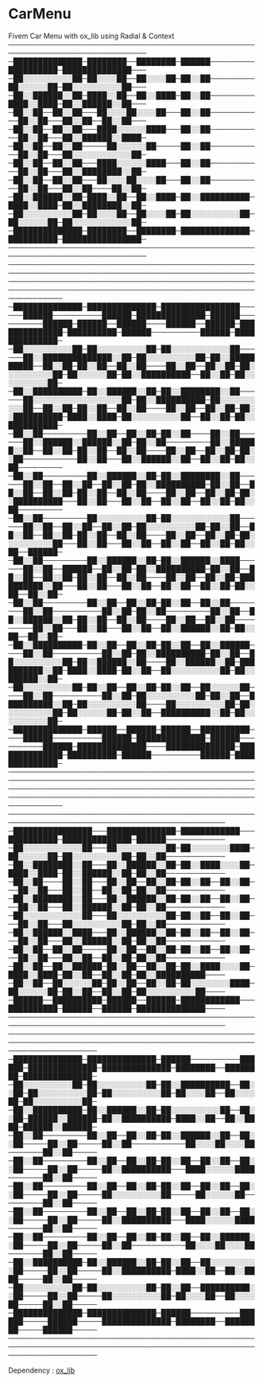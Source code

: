# CarMenu
Fivem Car Menu with ox_lib using Radial &amp; Context
──────────────────────────────────────────────────────────────────────────────
─██████████████─████████──████████─██████─────────██████████─██████████████───
─██░░░░░░░░░░██─██░░░░██──██░░░░██─██░░██─────────██░░░░░░██─██░░░░░░░░░░██───
─██░░██████░░██─████░░██──██░░████─██░░██─────────████░░████─██░░██████░░██───
─██░░██──██░░██───██░░░░██░░░░██───██░░██───────────██░░██───██░░██──██░░██───
─██░░██──██░░██───████░░░░░░████───██░░██───────────██░░██───██░░██████░░████─
─██░░██──██░░██─────██░░░░░░██─────██░░██───────────██░░██───██░░░░░░░░░░░░██─
─██░░██──██░░██───████░░░░░░████───██░░██───────────██░░██───██░░████████░░██─
─██░░██──██░░██───██░░░░██░░░░██───██░░██───────────██░░██───██░░██────██░░██─
─██░░██████░░██─████░░██──██░░████─██░░██████████─████░░████─██░░████████░░██─
─██░░░░░░░░░░██─██░░░░██──██░░░░██─██░░░░░░░░░░██─██░░░░░░██─██░░░░░░░░░░░░██─
─██████████████─████████──████████─██████████████─██████████─████████████████─
──────────────────────────────────────────────────────────────────────────────
───────────────────────────────────────────────────────────────────────────────────────────────────────────────────────────────────────────────────────────────────────────────────────────────────────────────────
─██████████████─██████████████─████████████████──────██████──────────██████─██████████████─██████──────────██████─██████──██████────██████──██████─██████████████─██████████─██████──────────██████─██████████████─
─██░░░░░░░░░░██─██░░░░░░░░░░██─██░░░░░░░░░░░░██──────██░░██████████████░░██─██░░░░░░░░░░██─██░░██████████──██░░██─██░░██──██░░██────██░░██──██░░██─██░░░░░░░░░░██─██░░░░░░██─██░░██████████──██░░██─██░░░░░░░░░░██─
─██░░██████████─██░░██████░░██─██░░████████░░██──────██░░░░░░░░░░░░░░░░░░██─██░░██████████─██░░░░░░░░░░██──██░░██─██░░██──██░░██────██░░██──██░░██─██░░██████████─████░░████─██░░░░░░░░░░██──██░░██─██░░██████████─
─██░░██─────────██░░██──██░░██─██░░██────██░░██──────██░░██████░░██████░░██─██░░██─────────██░░██████░░██──██░░██─██░░██──██░░██────██░░██──██░░██─██░░██───────────██░░██───██░░██████░░██──██░░██─██░░██─────────
─██░░██─────────██░░██████░░██─██░░████████░░██──────██░░██──██░░██──██░░██─██░░██████████─██░░██──██░░██──██░░██─██░░██──██░░██────██░░██──██░░██─██░░██████████───██░░██───██░░██──██░░██──██░░██─██░░██─────────
─██░░██─────────██░░░░░░░░░░██─██░░░░░░░░░░░░██──────██░░██──██░░██──██░░██─██░░░░░░░░░░██─██░░██──██░░██──██░░██─██░░██──██░░██────██░░██──██░░██─██░░░░░░░░░░██───██░░██───██░░██──██░░██──██░░██─██░░██──██████─
─██░░██─────────██░░██████░░██─██░░██████░░████──────██░░██──██████──██░░██─██░░██████████─██░░██──██░░██──██░░██─██░░██──██░░██────██░░██──██░░██─██████████░░██───██░░██───██░░██──██░░██──██░░██─██░░██──██░░██─
─██░░██─────────██░░██──██░░██─██░░██──██░░██────────██░░██──────────██░░██─██░░██─────────██░░██──██░░██████░░██─██░░██──██░░██────██░░██──██░░██─────────██░░██───██░░██───██░░██──██░░██████░░██─██░░██──██░░██─
─██░░██████████─██░░██──██░░██─██░░██──██░░██████────██░░██──────────██░░██─██░░██████████─██░░██──██░░░░░░░░░░██─██░░██████░░██────██░░██████░░██─██████████░░██─████░░████─██░░██──██░░░░░░░░░░██─██░░██████░░██─
─██░░░░░░░░░░██─██░░██──██░░██─██░░██──██░░░░░░██────██░░██──────────██░░██─██░░░░░░░░░░██─██░░██──██████████░░██─██░░░░░░░░░░██────██░░░░░░░░░░██─██░░░░░░░░░░██─██░░░░░░██─██░░██──██████████░░██─██░░░░░░░░░░██─
─██████████████─██████──██████─██████──██████████────██████──────────██████─██████████████─██████──────────██████─██████████████────██████████████─██████████████─██████████─██████──────────██████─██████████████─
───────────────────────────────────────────────────────────────────────────────────────────────────────────────────────────────────────────────────────────────────────────────────────────────────────────────────
──────────────────────────────────────────────────────────────────────────────────────────────
─████████████████───██████████████─████████████───██████████─██████████████─██████────────────
─██░░░░░░░░░░░░██───██░░░░░░░░░░██─██░░░░░░░░████─██░░░░░░██─██░░░░░░░░░░██─██░░██────────────
─██░░████████░░██───██░░██████░░██─██░░████░░░░██─████░░████─██░░██████░░██─██░░██────────────
─██░░██────██░░██───██░░██──██░░██─██░░██──██░░██───██░░██───██░░██──██░░██─██░░██────────────
─██░░████████░░██───██░░██████░░██─██░░██──██░░██───██░░██───██░░██████░░██─██░░██────────────
─██░░░░░░░░░░░░██───██░░░░░░░░░░██─██░░██──██░░██───██░░██───██░░░░░░░░░░██─██░░██────────────
─██░░██████░░████───██░░██████░░██─██░░██──██░░██───██░░██───██░░██████░░██─██░░██────────────
─██░░██──██░░██─────██░░██──██░░██─██░░██──██░░██───██░░██───██░░██──██░░██─██░░██────────────
─██░░██──██░░██████─██░░██──██░░██─██░░████░░░░██─████░░████─██░░██──██░░██─██░░██████████────
─██░░██──██░░░░░░██─██░░██──██░░██─██░░░░░░░░████─██░░░░░░██─██░░██──██░░██─██░░░░░░░░░░██────
─██████──██████████─██████──██████─████████████───██████████─██████──██████─██████████████────
──────────────────────────────────────────────────────────────────────────────────────────────
──────────────────────────────────────────────────────────────────────────────────────────────────────────────────────
─██████████████─██████████████─██████──────────██████─██████████████─██████████████─████████──████████─██████████████─
─██░░░░░░░░░░██─██░░░░░░░░░░██─██░░██████████──██░░██─██░░░░░░░░░░██─██░░░░░░░░░░██─██░░░░██──██░░░░██─██░░░░░░░░░░██─
─██░░██████████─██░░██████░░██─██░░░░░░░░░░██──██░░██─██████░░██████─██░░██████████─████░░██──██░░████─██████░░██████─
─██░░██─────────██░░██──██░░██─██░░██████░░██──██░░██─────██░░██─────██░░██───────────██░░░░██░░░░██───────██░░██─────
─██░░██─────────██░░██──██░░██─██░░██──██░░██──██░░██─────██░░██─────██░░██████████───████░░░░░░████───────██░░██─────
─██░░██─────────██░░██──██░░██─██░░██──██░░██──██░░██─────██░░██─────██░░░░░░░░░░██─────██░░░░░░██─────────██░░██─────
─██░░██─────────██░░██──██░░██─██░░██──██░░██──██░░██─────██░░██─────██░░██████████───████░░░░░░████───────██░░██─────
─██░░██─────────██░░██──██░░██─██░░██──██░░██████░░██─────██░░██─────██░░██───────────██░░░░██░░░░██───────██░░██─────
─██░░██████████─██░░██████░░██─██░░██──██░░░░░░░░░░██─────██░░██─────██░░██████████─████░░██──██░░████─────██░░██─────
─██░░░░░░░░░░██─██░░░░░░░░░░██─██░░██──██████████░░██─────██░░██─────██░░░░░░░░░░██─██░░░░██──██░░░░██─────██░░██─────
─██████████████─██████████████─██████──────────██████─────██████─────██████████████─████████──████████─────██████─────
──────────────────────────────────────────────────────────────────────────────────────────────────────────────────────

Dependency : [ox_lib]([https://www.google.com](https://github.com/overextended/ox_lib)https://github.com/overextended/ox_lib)

